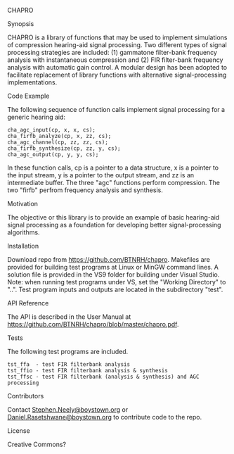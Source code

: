 CHAPRO

Synopsis

CHAPRO is a library of functions that may be used to implement simulations of compression hearing-aid signal processing. Two different types of signal processing strategies are included: (1) gammatone filter-bank frequency analysis with instantaneous compression and (2) FIR filter-bank frequency analysis with automatic gain control. A modular design has been adopted to facilitate replacement of library functions with alternative signal-processing implementations.

Code Example

The following sequence of function calls implement signal processing for a generic hearing aid:

    cha_agc_input(cp, x, x, cs);
    cha_firfb_analyze(cp, x, zz, cs);
    cha_agc_channel(cp, zz, zz, cs);
    cha_firfb_synthesize(cp, zz, y, cs);
    cha_agc_output(cp, y, y, cs);

In these function calls, cp is a pointer to a data structure, x is a pointer to the input stream, y is a pointer to the output stream, and zz is an intermediate buffer. The three "agc" functions perform compression. The two "firfb" perfrom frequency analysis and synthesis.

Motivation

The objective or this library is to provide an example of basic hearing-aid signal processing as a foundation for developing better signal-processing algorithms.

Installation

Download repo from https://github.com/BTNRH/chapro. Makefiles are provided for building test programs at Linux or MinGW command lines. A solution file is provided in the VS9 folder for building under Visual Studio. Note: when running test programs under VS, set the "Working Directory" to "..". Test program inputs and outputs are located in the subdirectory "test".

API Reference

The API is described in the User Manual at https://github.com/BTNRH/chapro/blob/master/chapro.pdf.

Tests

The following test programs are included.

    tst_ffa  - test FIR filterbank analysis
    tst_ffio - test FIR filterbank analysis & synthesis
    tst_ffsc - test FIR filterbank (analysis & synthesis) and AGC processing

Contributors

Contact Stephen.Neely@boystown.org or Daniel.Rasetshwane@boystown.org to contribute code to the repo.

License

Creative Commons?

